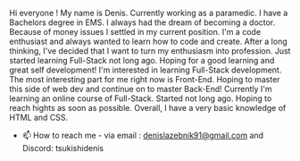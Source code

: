 Hi everyone ! My name is Denis. Currently working as a paramedic. I have a Bachelors degree in EMS. I always had the dream of becoming a doctor. Because of money issues I settled in my current position. I'm a code enthusiast and always wanted to learn how to code and create. After a long thinking, I've decided that I want to turn my enthusiasm into profession. 
Just started learning Full-Stack not long ago. Hoping for a good learning and great self development!
I'm interested in learning Full-Stack development. The most interesting part for me right now is Front-End. Hoping to master this side of web dev and continue on to master Back-End!
Currently I'm learning an online course of Full-Stack. Started not long ago. Hoping to reach hights as soon as possible.
Overall, I have a very basic knowledge of HTML and CSS.
- 📫 How to reach me - via email : denislazebnik91@gmail.com and Discord: tsukishidenis

<!---
Tsukishi91/Tsukishi91 is a ✨ special ✨ repository because its `README.md` (this file) appears on your GitHub profile.
You can click the Preview link to take a look at your changes.
--->
